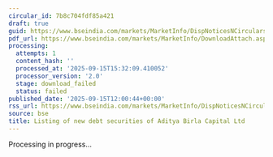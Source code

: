 ```yaml
---
circular_id: 7b8c704fdf85a421
draft: true
guid: https://www.bseindia.com/markets/MarketInfo/DispNoticesNCirculars.aspx?Noticeid={7E4F128E-4798-4858-82FA-26CE7A5D6069}&noticeno=20250915-28&dt=09/15/2025&icount=28&totcount=66&flag=0
pdf_url: https://www.bseindia.com/markets/MarketInfo/DownloadAttach.aspx?id=20250915-28&attachedId=
processing:
  attempts: 1
  content_hash: ''
  processed_at: '2025-09-15T15:32:09.410052'
  processor_version: '2.0'
  stage: download_failed
  status: failed
published_date: '2025-09-15T12:00:44+00:00'
rss_url: https://www.bseindia.com/markets/MarketInfo/DispNoticesNCirculars.aspx?Noticeid={7E4F128E-4798-4858-82FA-26CE7A5D6069}&noticeno=20250915-28&dt=09/15/2025&icount=28&totcount=66&flag=0
source: bse
title: Listing of new debt securities of Aditya Birla Capital Ltd
---
```


Processing in progress...